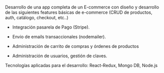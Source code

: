 Desarrollo de una app completa de un E-commerce con diseño y desarrollo de las siguientes features básicas de e-commerce (CRUD de productos, auth, catálogo, checkout, etc..)

- Integración pasarela de Pago (Stripe).

- Envio de emails transaccionales (nodemailer).

- Administración de carrito de compras y órdenes de productos

- Administración de usuarios, gestión de claves.  

Tecnologías aplicadas para el desarrollo: React-Redux, Mongo DB, Node.js

